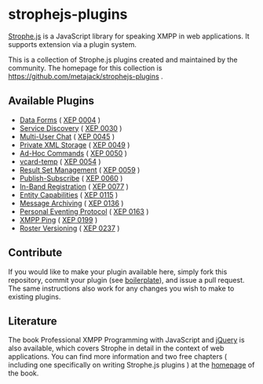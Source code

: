 # strophejs-plugins

[Strophe.js](http://code.stanziq.com/strophe) is a JavaScript library for speaking XMPP in web
applications. It supports extension via a plugin system.

This is a collection of Strophe.js plugins created and maintained by the community.
The homepage for this collection is https://github.com/metajack/strophejs-plugins .

## Available Plugins

- [Data Forms](                  strophejs-plugins/tree/master/dataforms/) ( [XEP 0004](http://xmpp.org/extensions/xep-0004.html) )
- [Service Discovery](           strophejs-plugins/tree/master/disco/    ) ( [XEP 0030](http://xmpp.org/extensions/xep-0030.html) )
- [Multi-User Chat](             strophejs-plugins/tree/master/muc/      ) ( [XEP 0045](http://xmpp.org/extensions/xep-0045.html) )
- [Private XML Storage](         strophejs-plugins/tree/master/private/  ) ( [XEP 0049](http://xmpp.org/extensions/xep-0049.html) )
- [Ad-Hoc Commands](             strophejs-plugins/tree/master/cmds/     ) ( [XEP 0050](http://xmpp.org/extensions/xep-0050.html) )
- [vcard-temp](                  strophejs-plugins/tree/master/vcard/    ) ( [XEP 0054](http://xmpp.org/extensions/xep-0054.html) )
- [Result Set Management](       strophejs-plugins/tree/master/rsm/      ) ( [XEP 0059](http://xmpp.org/extensions/xep-0059.html) )
- [Publish-Subscribe](           strophejs-plugins/tree/master/pubsub/   ) ( [XEP 0060](http://xmpp.org/extensions/xep-0060.html) )
- [In-Band Registration](        strophejs-plugins/tree/master/register/ ) ( [XEP 0077](http://xmpp.org/extensions/xep-0077.html) )
- [Entity Capabilities](         strophejs-plugins/tree/master/caps/     ) ( [XEP 0115](http://xmpp.org/extensions/xep-0115.html) )
- [Message Archiving](           strophejs-plugins/tree/master/archive/  ) ( [XEP 0136](http://xmpp.org/extensions/xep-0136.html) )
- [Personal Eventing Protocol](  strophejs-plugins/tree/master/pep/      ) ( [XEP 0163](http://xmpp.org/extensions/xep-0163.html) )
- [XMPP Ping](                   strophejs-plugins/tree/master/ping/     ) ( [XEP 0199](http://xmpp.org/extensions/xep-0199.html) )
- [Roster Versioning](           strophejs-plugins/tree/master/roster/   ) ( [XEP 0237](http://xmpp.org/extensions/xep-0237.html) )

## Contribute

If you would like to make your plugin available here, simply fork this
repository, commit your plugin (see [boilerplate](master/boilerplate)),
and issue a pull request.
The same instructions also work for any changes you wish to make to existing
plugins.


## Literature

The book Professional XMPP Programming with JavaScript and [jQuery](http://jquery.com/) is
also available, which covers Strophe in detail in the context of web applications.
You can find more information and two free chapters ( including one specifically on writing
Strophe.js plugins ) at the [homepage](http://professionalxmpp.com) of the book.
